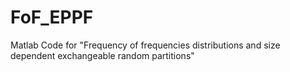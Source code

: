 # FoF_EPPF
Matlab Code for "Frequency of frequencies distributions and size dependent exchangeable random partitions"
